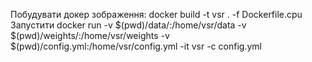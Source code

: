 Побудувати докер зображення: docker build -t vsr . -f Dockerfile.cpu
Запустити docker run -v $(pwd)/data/:/home/vsr/data -v $(pwd)/weights/:/home/vsr/weights -v $(pwd)/config.yml:/home/vsr/config.yml -it vsr -c config.yml
